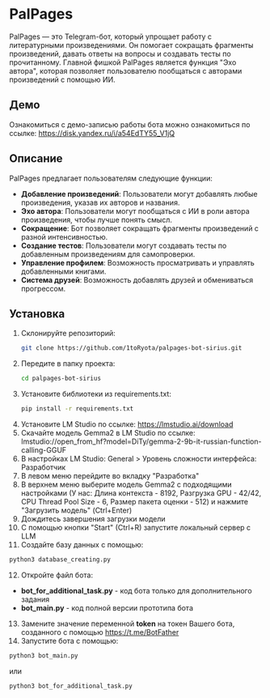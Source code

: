 # PalPages

PalPages — это Telegram-бот, который упрощает работу с литературными произведениями. Он помогает сокращать фрагменты произведений, давать ответы на вопросы и создавать тесты по прочитанному. Главной фишкой PalPages является функция "Эхо автора", которая позволяет пользователю пообщаться с авторами произведений с помощью ИИ.  
## Демо

Ознакомиться с демо-записью работы бота можно ознакомиться по ссылке: https://disk.yandex.ru/i/a54EdTY55_V1jQ

## Описание

PalPages предлагает пользователям следующие функции:  

- **Добавление произведений**: Пользователи могут добавлять любые произведения, указав их авторов и названия.
- **Эхо автора**: Пользователи могут пообщаться с ИИ в роли автора произведения, чтобы лучше понять смысл.
- **Сокращение**: Бот позволяет сокращать фрагменты произведений с разной интенсивностью.
- **Создание тестов**: Пользователи могут создавать тесты по добавленным произведениям для самопроверки.
- **Управление профилем**: Возможность просматривать и управлять добавленными книгами.
- **Система друзей**: Возможность добавлять друзей и обмениваться прогрессом.

## Установка

1. Склонируйте репозиторий:
   ```bash
   git clone https://github.com/1toRyota/palpages-bot-sirius.git
   ```
2. Передите в папку проекта:
   ```bash
   cd palpages-bot-sirius
   ```
3. Установите библиотеки из requirements.txt:
   ```bash
   pip install -r requirements.txt
   ```
4. Установите LM Studio по ссылке: https://lmstudio.ai/download
5. Скачайте модель Gemma2 в LM Studio по ссылке: lmstudio://open_from_hf?model=DiTy/gemma-2-9b-it-russian-function-calling-GGUF
6. В настройках LM Studio: General > Уровень сложности интерфейса: Разработчик
7. В левом меню перейдите во вкладку "Разработка"
8. В верхнем меню выберите модель Gemma2 с подходящими настройками (У нас: Длина контекста - 8192, Разгрузка GPU - 42/42, CPU Thread Pool Size - 6, Размер пакета оценки - 512) и нажмите "Загрузить модель" (Ctrl+Enter)
9. Дождитесь завершения загрузки модели
10. С помощью кнопки "Start" (Ctrl+R) запустите локальный сервер с LLM
11. Создайте базу данных с помощью:
   ```bash
   python3 database_creating.py
   ```
12. Откройте файл бота:
- **bot_for_additional_task.py** - код бота только для дополнительного задания
- **bot_main.py** - код полной версии прототипа бота
13. Замените значение переменной **token** на токен Вашего бота, созданного с помощью https://t.me/BotFather
14. Запустите бота с помощью:
   ```bash
   python3 bot_main.py
   ```
или
   ```bash
   python3 bot_for_additional_task.py
   ```
